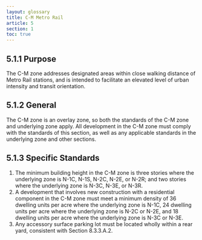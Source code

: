 ```yaml
---
layout: glossary
title: C-M Metro Rail
article: 5
section: 1
toc: true
---
```


## 5.1.1 Purpose

The C-M zone addresses designated areas within close walking distance of Metro Rail stations, and is intended to facilitate an elevated level of urban intensity and transit orientation.

## 5.1.2 General

The C-M zone is an overlay zone, so both the standards of the C-M zone and underlying zone apply. All development in the C-M zone must comply with the standards of this section, as well as any applicable standards in the underlying zone and other sections.

## 5.1.3 Specific Standards

1. The minimum building height in the C-M zone is three stories where the underlying zone is N-1C, N-1S, N-2C, N-2E, or N-2R; and two stories where the underlying zone is N-3C, N-3E, or N-3R.
2. A development that involves new construction with a residential component in the C-M zone must meet a minimum density of 36 dwelling units per acre where the underlying zone is N-1C, 24 dwelling units per acre where the underlying zone is N-2C or N-2E, and 18 dwelling units per acre where the underlying zone is N-3C or N-3E.
3. Any accessory surface parking lot must be located wholly within a rear yard, consistent with Section 8.3.3.A.2.
